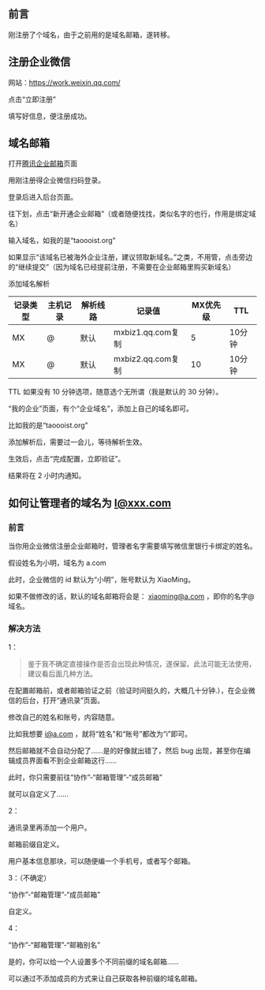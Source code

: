 ## 前言

刚注册了个域名，由于之前用的是域名邮箱，遂转移。

## 注册企业微信

网站：https://work.weixin.qq.com/

点击“立即注册”

填写好信息，便注册成功。

## 域名邮箱

打开[腾讯企业邮箱](https://work.weixin.qq.com/mail/)页面

用刚注册得企业微信扫码登录。

登录后进入后台页面。

往下划，点击“新开通企业邮箱”（或者随便找找，类似名字的也行，作用是绑定域名）

输入域名，如我的是“taoooist.org”

如果显示“该域名已被海外企业注册，建议领取新域名。”之类，不用管，点击旁边的“继续提交”（因为域名已经提前注册，不需要在企业邮箱里购买新域名）

添加域名解析

|记录类型|主机记录|解析线路|记录值|MX优先级|TTL|
|---|---|---|---|---|---|
|MX|@|默认|mxbiz1.qq.com复制|5|10分钟|
|MX|@|默认|mxbiz2.qq.com复制|10|10分钟|

TTL 如果没有 10 分钟选项，随意选个无所谓（我是默认的 30 分钟）。

“我的企业”页面，有个“企业域名”，添加上自己的域名即可。

比如我的是“taoooist.org”

添加解析后，需要过一会儿，等待解析生效。

生效后，点击“完成配置，立即验证”。

结果将在 2 小时内通知。

## 如何让管理者的域名为 I@xxx.com

### 前言
当你用企业微信注册企业邮箱时，管理者名字需要填写微信里银行卡绑定的姓名。

假设姓名为小明，域名为 a.com

此时，企业微信的 id 默认为“小明”，账号默认为 XiaoMing。

如果不做修改的话，默认的域名邮箱将会是： xiaoming@a.com ，即你的名字@域名。

### 解决方法 

1：

> 鉴于我不确定直接操作是否会出现此种情况，遂保留。此法可能无法使用，建议看后面几种方法。

在配置邮箱前，或者邮箱验证之前（验证时间挺久的，大概几十分钟.），在企业微信的后台，打开“通讯录”页面。

修改自己的姓名和账号，内容随意。

比如我想要 i@a.com ，就将“姓名”和“账号”都改为“i”即可。

然后邮箱就不会自动分配了……是的好像就出错了，然后 bug 出现，甚至你在编辑成员界面看不到企业邮箱这行……

此时，你只需要前往“协作”-“邮箱管理”-“成员邮箱”

就可以自定义了……

2：

通讯录里再添加一个用户。

邮箱前缀自定义。

用户基本信息那块，可以随便编一个手机号，或者写个邮箱。

3：（不确定）

“协作”-“邮箱管理”-“成员邮箱”

自定义。

4：

“协作”-“邮箱管理”-“邮箱别名”

是的，你可以给一个人设置多个不同前缀的域名邮箱……

可以通过不添加成员的方式来让自己获取各种前缀的域名邮箱。





